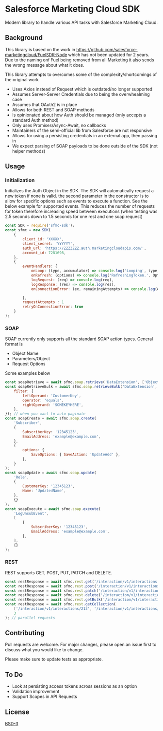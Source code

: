 # Salesforce Marketing Cloud SDK

Modern library to handle various API tasks with Salesforce Marketing Cloud.

## Background

This library is based on the work in https://github.com/salesforce-marketingcloud/FuelSDK-Node which has not been updated for 2 years.
Due to the naming onf Fuel being removed from all Marketing it also sends the wrong message about what it does.

This library attempts to overcomes some of the complexity/shortcomings of the original work

-   Uses Axios instead of Request which is outdated/no longer supported
-   Assumes Server-Server Credentials due to being the overwhealming case
-   Assumes that OAuth2 is in place
-   Allows for both REST and SOAP methods
-   Is opinionated about how Auth should be managed (only accepts a standard Auth method)
-   Only uses Promises/Async-Await, no callbacks
-   Maintainers of the semi-official lib from Salesforce are not responsive
-   Allows for using a persisting credentials in an external app, then passing in
-   We expect parsing of SOAP payloads to be done outside of the SDK (not helper methods)

## Usage

### Initialization

Initializes the Auth Object in the SDK.
The SDK will automatically request a new token if none is valid.
the second parameter in the constructor is to allow for specific options such as events to execute a function. See the below example for supported events. This reduces the number of requests for token therefore increasing speed between executions (when testing was 2.5 seconds down to 1.5 seconds for one rest and one soap request)

```javascript
const SDK = require('sfmc-sdk');
const sfmc = new SDK(
    {
        client_id: 'XXXXX',
        client_secret: 'YYYYYY',
        auth_url: 'https://ZZZZZZZ.auth.marketingcloudapis.com/',
        account_id: 7281698,
    },
    {
        eventHandlers: {
            onLoop: (type, accumulator) => console.log('Looping', type, accumlator.length),
            onRefresh: (options) => console.log('RefreshingToken.', Options),
            logRequest: (req) => console.log(req),
            logResponse: (res) => console.log(res),
            onConnectionError: (ex, remainingAttempts) => console.log(ex.code, remainingAttempts)

        },
        requestAttempts : 1
        retryOnConnectionError: true
    }
);
```

### SOAP

SOAP currently only supports all the standard SOAP action types.
General format is

-   Object Name
-   Parameters/Object
-   Request Options

Some examples below

```javascript
const soapRetrieve = await sfmc.soap.retrieve('DataExtension', ['ObjectID'], {});
const soapRetrieveBulk = await sfmc.soap.retrieveBulk('DataExtension', ['ObjectID'], {
    filter: {
        leftOperand: 'CustomerKey',
        operator: 'equals',
        rightOperand: 'SOMEKEYHERE',
    },
}); // when you want to auto paginate
const soapCreate = await sfmc.soap.create(
    'Subscriber',
    {
        SubscriberKey: '12345123',
        EmailAddress: 'example@example.com',
    },
    {
        options: {
            SaveOptions: { SaveAction: 'UpdateAdd' },
        },
    }
);
const soapUpdate = await sfmc.soap.update(
    'Role',
    {
        CustomerKey: '12345123',
        Name: 'UpdatedName',
    },
    {}
);
const soapExecute = await sfmc.soap.execute(
    'LogUnsubEvent',
    [
        {
            SubscriberKey: '12345123',
            EmailAddress: 'example@example.com',
        },
    ],
    {}
);
```

### REST

REST supports GET, POST, PUT, PATCH and DELETE.

```javascript
const restResponse = await sfmc.rest.get('/interaction/v1/interactions');
const restResponse = await sfmc.rest.post('/interaction/v1/interactions', jsonPayload);
const restResponse = await sfmc.rest.patch('/interaction/v1/interactions/IDHERE', jsonPayload); // PUT ALSO
const restResponse = await sfmc.rest.delete('/interaction/v1/interactions/IDHERE');
const restResponse = await sfmc.rest.getBulk('/interaction/v1/interactions'); // auto-paginate based on $pageSize
const restResponse = await sfmc.rest.getCollection(
    ['/interaction/v1/interactions/213', '/interaction/v1/interactions/123'],
    3
); // parallel requests
```

## Contributing

Pull requests are welcome. For major changes, please open an issue first to discuss what you would like to change.

Please make sure to update tests as appropriate.

## To Do

-   Look at persisting access tokens across sessions as an option
-   Validation improvement
-   Support Scopes in API Requests

## License

[BSD-3](https://opensource.org/licenses/BSD-3-Clause)
